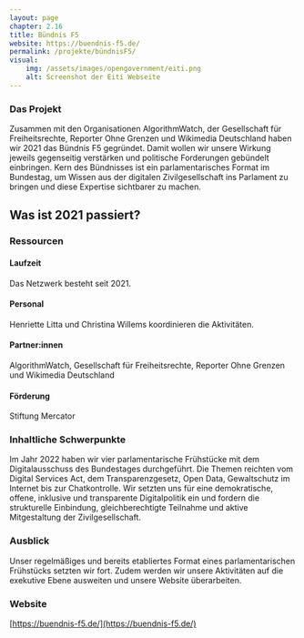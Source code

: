```yaml
---
layout: page
chapter: 2.16
title: Bündnis F5
website: https://buendnis-f5.de/
permalink: /projekte/bündnisF5/
visual:
    img: /assets/images/opengovernment/eiti.png
    alt: Screenshot der Eiti Webseite
---
```


### Das Projekt

Zusammen mit den Organisationen AlgorithmWatch, der Gesellschaft für Freiheitsrechte, Reporter Ohne Grenzen und Wikimedia Deutschland haben wir 2021 das Bündnis F5 gegründet. Damit wollen wir unsere Wirkung jeweils gegenseitig verstärken und politische Forderungen gebündelt einbringen. Kern des Bündnisses ist ein parlamentarisches Format im Bundestag, um Wissen aus der digitalen Zivilgesellschaft ins Parlament zu bringen und diese Expertise sichtbarer zu machen.

## Was ist 2021 passiert?

### Ressourcen

#### Laufzeit
Das Netzwerk besteht seit 2021.

#### Personal 
Henriette Litta und Christina Willems koordinieren die Aktivitäten.

#### Partner:innen
AlgorithmWatch, Gesellschaft für Freiheitsrechte, Reporter Ohne Grenzen und Wikimedia Deutschland

#### Förderung
Stiftung Mercator

### Inhaltliche Schwerpunkte

Im Jahr 2022 haben wir vier parlamentarische Frühstücke mit dem Digitalausschuss des Bundestages durchgeführt. Die Themen reichten vom Digital Services Act, dem Transparenzgesetz, Open Data, Gewaltschutz im Internet bis zur Chatkontrolle. Wir setzten uns für eine demokratische, offene, inklusive und transparente Digitalpolitik ein und fordern die strukturelle Einbindung, gleichberechtigte Teilnahme und aktive Mitgestaltung der Zivilgesellschaft.

### Ausblick

Unser regelmäßiges und bereits etabliertes Format eines parlamentarischen Frühstücks setzten wir fort. Zudem werden wir unsere Aktivitäten auf die exekutive Ebene ausweiten und unsere Website überarbeiten.

### Website

[https://buendnis-f5.de/](https://buendnis-f5.de/)
